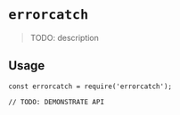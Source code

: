 # `errorcatch`

> TODO: description

## Usage

```
const errorcatch = require('errorcatch');

// TODO: DEMONSTRATE API
```
